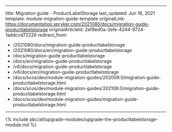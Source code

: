   
---
title: Migration guide - ProductLabelStorage
last_updated: Jun 16, 2021
template: module-migration-guide-template
originalLink: https://documentation.spryker.com/2021080/docs/migration-guide-productlabelstorage
originalArticleId: 2ef8ed0a-3efe-4244-9724-1addccd72226
redirect_from:
  - /2021080/docs/migration-guide-productlabelstorage
  - /2021080/docs/en/migration-guide-productlabelstorage
  - /docs/migration-guide-productlabelstorage
  - /docs/en/migration-guide-productlabelstorage
  - /v6/docs/migration-guide-productlabelstorage
  - /v6/docs/en/migration-guide-productlabelstorage
  - /docs/scos/dev/module-migration-guides/202009.0/migration-guide-productlabelstorage.html
  - /docs/scos/dev/module-migration-guides/202108.0/migration-guide-productlabelstorage.html
  - /docs/scos/dev/module-migration-guides/migration-guide-productlabelstorage.html
---

{% include pbc/all/upgrade-modules/upgrade-the-productlabelstorage-module.md %} <!-- To edit, see /_includes/pbc/all/upgrade-modules/upgrade-the-productlabelstorage-module.md -->
